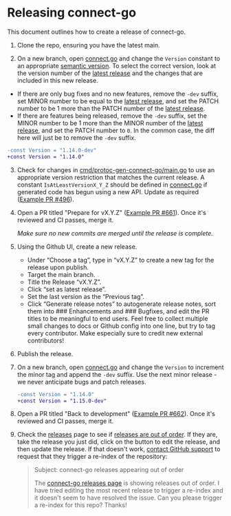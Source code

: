 # Releasing connect-go

This document outlines how to create a release of connect-go.

1. Clone the repo, ensuring you have the latest main.

2. On a new branch, open [connect.go](connect.go) and change the `Version` constant to an appropriate [semantic version](https://semver.org/). To select the correct version, look at the version number of the [latest release](https://github.com/connectrpc/connect-go/releases/latest) and the changes that are included in this new release.
  * If there are only bug fixes and no new features, remove the `-dev` suffix, set MINOR number to be equal to the [latest release](https://github.com/connectrpc/connect-go/releases/latest), and set the PATCH number to be 1 more than the PATCH number of the [latest release](https://github.com/connectrpc/connect-go/releases/latest).
  * If there are features being released, remove the `-dev` suffix, set the MINOR number to be 1 more than the MINOR number of the [latest release](https://github.com/connectrpc/connect-go/releases/latest), and set the PATCH number to `0`. In the common case, the diff here will just be to remove the `-dev` suffix.

   ```patch
   -const Version = "1.14.0-dev"
   +const Version = "1.14.0"
   ```

3. Check for changes in [cmd/protoc-gen-connect-go/main.go](cmd/protoc-gen-connect-go/main.go) to use an appropriate version restriction that matches the current release. A constant `IsAtLeastVersionX_Y_Z` should be defined in [connect.go](connect.go) if generated code has begun using a new API. Update as required ([Example PR #496](https://github.com/connectrpc/connect-go/pull/496)).

4. Open a PR titled "Prepare for vX.Y.Z" ([Example PR #661](https://github.com/connectrpc/connect-go/pull/661)). Once it's reviewed and CI passes, merge it.

    *Make sure no new commits are merged until the release is complete.*

5. Using the Github UI, create a new release.
    - Under “Choose a tag”, type in “vX.Y.Z” to create a new tag for the release upon publish.
    - Target the main branch.
    - Title the Release “vX.Y.Z”.
    - Click “set as latest release”.
    - Set the last version as the “Previous tag”.
    - Click “Generate release notes” to autogenerate release notes, sort them into ### Enhancements and ### Bugfixes, and edit the PR titles to be meaningful to end users. Feel free to collect multiple small changes to docs or Github config into one line, but try to tag every contributor. Make especially sure to credit new external contributors!

6. Publish the release.

7. On a new branch, open [connect.go](connect.go) and change the `Version` to increment the minor tag and append the `-dev` suffix. Use the next minor release - we never anticipate bugs and patch releases.

   ```patch
   -const Version = "1.14.0"
   +const Version = "1.15.0-dev"
   ```

8. Open a PR titled "Back to development" ([Example PR #662](https://github.com/connectrpc/connect-go/pull/662)). Once it's reviewed and CI passes, merge it.

9. Check the [releases](https://github.com/connectrpc/connect-go/releases) page to see if [releases are out of order](https://github.com/orgs/community/discussions/8226). If they are, take the release you just did, click on the button to edit the release, and then update the release. If that doesn't work, [contact GitHub support](https://support.github.com/contact?tags=rr-general-technical) to request that they trigger a re-index of the repository:

   > Subject: connect-go releases appearing out of order
   >
   > The [connect-go releases page](https://github.com/connectrpc/connect-go/releases) is showing releases out of order. I have tried editing the most recent release to trigger a re-index and it doesn't seem to have resolved the issue. Can you please trigger a re-index for this repo? Thanks!
